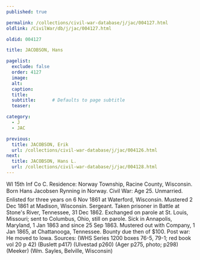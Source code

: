 ```yaml
---
published: true

permalink: /collections/civil-war-database/j/jac/004127.html
oldlink: /CivilWar/db/j/jac/004127.html

oldid: 004127

title: JACOBSON, Hans

pagelist:
  exclude: false
  order: 4127
  image: 
  alt:
  caption:
  title:
  subtitle:      # Defaults to page subtitle
  teaser:

category: 
  - J 
  - JAC

previous:
  title: JACOBSON, Erik
  url: /collections/civil-war-database/j/jac/004126.html  
next:
  title: JACOBSON, Hans L.
  url: /collections/civil-war-database/j/jac/004128.html   
---
```

WI 15th Inf Co C. Residence: Norway Township, Racine County, Wisconsin. Born &#147;Hans Jacobsen Rynning&#148; in Norway. Civil War: Age 25. Unmarried. Enlisted for three years on 6 Nov 1861 at Waterford, Wisconsin. Mustered 2 Dec 1861 at Madison, Wisconsin. Sergeant. Taken prisoner in Battle at Stone&#39;s River, Tennessee, 31 Dec 1862. Exchanged on parole at St. Louis, Missouri; sent to Columbus, Ohio, still on parole. Sick in Annapolis, Maryland, 1 Jan 1863 and since 25 Sep 1863. Mustered out with Company, 1 Jan 1865, at Chattanooga, Tennessee. Bounty due then of $100. Post war: He moved to Iowa. Sources: (WHS Series 1200 boxes 76-5, 79-1; red book vol 20 p 42) (Buslett p417) (Ulvestad p260) (Ager p275, photo; p298) (Meeker) (Wm. Sayles, Belville, Wisconsin)